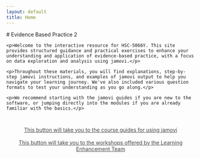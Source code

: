 ```yaml
---
layout: default
title: Home
---
```


<div class="explanation">
    # Evidence Based Practice 2

    <p>Welcome to the interactive resource for HSC-5066Y. This site provides structured guidance and practical exercises to enhance your understanding and application of evidence-based practice, with a focus on data exploration and analysis using jamovi.</p>

    <p>Throughout these materials, you will find explanations, step-by-step jamovi instructions, and examples of jamovi output to help you navigate your learning journey. We've also included various question formats to test your understanding as you go along.</p>

    <p>We recommend starting with the jamovi guides if you are new to the software, or jumping directly into the modules if you are already familiar with the basics.</p>
</div>

<div style="text-align: center; margin-top: 3em;">
    <a href="/jamovi/" class="btn btn-primary" style="opacity: 0.8;">This button will take you to the course guides for using jamovi</a>
    <br><br>
    <a href="/let/" class="btn btn-primary" style="opacity: 0.8;">This button will take you to the workshops offered by the Learning Enhancement Team</a>
</div>
